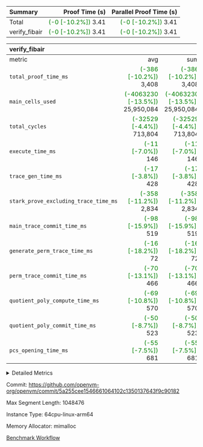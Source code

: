 | Summary | Proof Time (s) | Parallel Proof Time (s) |
|:---|---:|---:|
| Total | <span style='color: green'>(-0 [-10.2%])</span> 3.41 | <span style='color: green'>(-0 [-10.2%])</span> 3.41 |
| verify_fibair | <span style='color: green'>(-0 [-10.2%])</span> 3.41 | <span style='color: green'>(-0 [-10.2%])</span> 3.41 |


| verify_fibair |||||
|:---|---:|---:|---:|---:|
|metric|avg|sum|max|min|
| `total_proof_time_ms ` | <span style='color: green'>(-386 [-10.2%])</span> 3,408 | <span style='color: green'>(-386 [-10.2%])</span> 3,408 | <span style='color: green'>(-386 [-10.2%])</span> 3,408 | <span style='color: green'>(-386 [-10.2%])</span> 3,408 |
| `main_cells_used     ` | <span style='color: green'>(-4063230 [-13.5%])</span> 25,950,084 | <span style='color: green'>(-4063230 [-13.5%])</span> 25,950,084 | <span style='color: green'>(-4063230 [-13.5%])</span> 25,950,084 | <span style='color: green'>(-4063230 [-13.5%])</span> 25,950,084 |
| `total_cycles        ` | <span style='color: green'>(-32529 [-4.4%])</span> 713,804 | <span style='color: green'>(-32529 [-4.4%])</span> 713,804 | <span style='color: green'>(-32529 [-4.4%])</span> 713,804 | <span style='color: green'>(-32529 [-4.4%])</span> 713,804 |
| `execute_time_ms     ` | <span style='color: green'>(-11 [-7.0%])</span> 146 | <span style='color: green'>(-11 [-7.0%])</span> 146 | <span style='color: green'>(-11 [-7.0%])</span> 146 | <span style='color: green'>(-11 [-7.0%])</span> 146 |
| `trace_gen_time_ms   ` | <span style='color: green'>(-17 [-3.8%])</span> 428 | <span style='color: green'>(-17 [-3.8%])</span> 428 | <span style='color: green'>(-17 [-3.8%])</span> 428 | <span style='color: green'>(-17 [-3.8%])</span> 428 |
| `stark_prove_excluding_trace_time_ms` | <span style='color: green'>(-358 [-11.2%])</span> 2,834 | <span style='color: green'>(-358 [-11.2%])</span> 2,834 | <span style='color: green'>(-358 [-11.2%])</span> 2,834 | <span style='color: green'>(-358 [-11.2%])</span> 2,834 |
| `main_trace_commit_time_ms` | <span style='color: green'>(-98 [-15.9%])</span> 519 | <span style='color: green'>(-98 [-15.9%])</span> 519 | <span style='color: green'>(-98 [-15.9%])</span> 519 | <span style='color: green'>(-98 [-15.9%])</span> 519 |
| `generate_perm_trace_time_ms` | <span style='color: green'>(-16 [-18.2%])</span> 72 | <span style='color: green'>(-16 [-18.2%])</span> 72 | <span style='color: green'>(-16 [-18.2%])</span> 72 | <span style='color: green'>(-16 [-18.2%])</span> 72 |
| `perm_trace_commit_time_ms` | <span style='color: green'>(-70 [-13.1%])</span> 466 | <span style='color: green'>(-70 [-13.1%])</span> 466 | <span style='color: green'>(-70 [-13.1%])</span> 466 | <span style='color: green'>(-70 [-13.1%])</span> 466 |
| `quotient_poly_compute_time_ms` | <span style='color: green'>(-69 [-10.8%])</span> 570 | <span style='color: green'>(-69 [-10.8%])</span> 570 | <span style='color: green'>(-69 [-10.8%])</span> 570 | <span style='color: green'>(-69 [-10.8%])</span> 570 |
| `quotient_poly_commit_time_ms` | <span style='color: green'>(-50 [-8.7%])</span> 523 | <span style='color: green'>(-50 [-8.7%])</span> 523 | <span style='color: green'>(-50 [-8.7%])</span> 523 | <span style='color: green'>(-50 [-8.7%])</span> 523 |
| `pcs_opening_time_ms ` | <span style='color: green'>(-55 [-7.5%])</span> 681 | <span style='color: green'>(-55 [-7.5%])</span> 681 | <span style='color: green'>(-55 [-7.5%])</span> 681 | <span style='color: green'>(-55 [-7.5%])</span> 681 |



<details>
<summary>Detailed Metrics</summary>

|  | verify_program_compile_ms | total_cells | stark_prove_excluding_trace_time_ms | quotient_poly_compute_time_ms | quotient_poly_commit_time_ms | perm_trace_commit_time_ms | pcs_opening_time_ms | main_trace_commit_time_ms |
| --- | --- | --- | --- | --- | --- | --- | --- |
|  | 4 | 65,536 | 70 | 3 | 13 | 0 | 35 | 17 | 

| air_name | rows | quotient_deg | main_cols | interactions | constraints | cells |
| --- | --- | --- | --- | --- | --- | --- |
| AccessAdapterAir<2> |  | 4 |  | 5 | 12 |  | 
| AccessAdapterAir<4> |  | 4 |  | 5 | 12 |  | 
| AccessAdapterAir<8> |  | 4 |  | 5 | 12 |  | 
| FibonacciAir | 32,768 | 1 | 2 |  | 5 | 65,536 | 
| FriReducedOpeningAir |  | 4 |  | 35 | 59 |  | 
| NativePoseidon2Air<BabyBearParameters>, 1> |  | 4 |  | 31 | 302 |  | 
| PhantomAir |  | 4 |  | 3 | 4 |  | 
| ProgramAir |  | 1 |  | 1 | 4 |  | 
| VariableRangeCheckerAir |  | 1 |  | 1 | 4 |  | 
| VmAirWrapper<BranchNativeAdapterAir, BranchEqualCoreAir<1> |  | 2 |  | 11 | 23 |  | 
| VmAirWrapper<JalNativeAdapterAir, JalCoreAir> |  | 4 |  | 7 | 6 |  | 
| VmAirWrapper<NativeAdapterAir<2, 0>, PublicValuesCoreAir> |  | 4 |  | 11 | 22 |  | 
| VmAirWrapper<NativeAdapterAir<2, 1>, FieldArithmeticCoreAir> |  | 4 |  | 15 | 23 |  | 
| VmAirWrapper<NativeLoadStoreAdapterAir<1>, NativeLoadStoreCoreAir<1> |  | 4 |  | 15 | 18 |  | 
| VmAirWrapper<NativeLoadStoreAdapterAir<4>, NativeLoadStoreCoreAir<4> |  | 4 |  | 15 | 18 |  | 
| VmAirWrapper<NativeVectorizedAdapterAir<4>, FieldExtensionCoreAir> |  | 4 |  | 15 | 23 |  | 
| VmConnectorAir |  | 4 |  | 3 | 8 |  | 
| VolatileBoundaryAir |  | 4 |  | 4 | 16 |  | 

| group | trace_gen_time_ms | total_proof_time_ms | total_cycles | total_cells | stark_prove_excluding_trace_time_ms | quotient_poly_compute_time_ms | quotient_poly_commit_time_ms | perm_trace_commit_time_ms | pcs_opening_time_ms | main_trace_commit_time_ms | main_cells_used | generate_perm_trace_time_ms | execute_time_ms |
| --- | --- | --- | --- | --- | --- | --- | --- | --- | --- | --- | --- | --- | --- |
| verify_fibair | 428 | 3,408 | 713,804 | 68,999,192 | 2,834 | 570 | 523 | 466 | 681 | 519 | 25,950,084 | 72 | 146 | 

| group | air_name | rows | prep_cols | perm_cols | main_cols | cells |
| --- | --- | --- | --- | --- | --- | --- |
| verify_fibair | AccessAdapterAir<2> | 131,072 |  | 16 | 11 | 3,538,944 | 
| verify_fibair | AccessAdapterAir<4> | 65,536 |  | 16 | 13 | 1,900,544 | 
| verify_fibair | AccessAdapterAir<8> | 32,768 |  | 16 | 17 | 1,081,344 | 
| verify_fibair | FriReducedOpeningAir | 512 |  | 76 | 64 | 71,680 | 
| verify_fibair | NativePoseidon2Air<BabyBearParameters>, 1> | 8,192 |  | 36 | 348 | 3,145,728 | 
| verify_fibair | PhantomAir | 16,384 |  | 8 | 6 | 229,376 | 
| verify_fibair | ProgramAir | 8,192 |  | 8 | 10 | 147,456 | 
| verify_fibair | VariableRangeCheckerAir | 262,144 | 2 | 8 | 1 | 2,359,296 | 
| verify_fibair | VmAirWrapper<BranchNativeAdapterAir, BranchEqualCoreAir<1> | 262,144 |  | 28 | 23 | 13,369,344 | 
| verify_fibair | VmAirWrapper<JalNativeAdapterAir, JalCoreAir> | 32,768 |  | 12 | 10 | 720,896 | 
| verify_fibair | VmAirWrapper<NativeAdapterAir<2, 1>, FieldArithmeticCoreAir> | 524,288 |  | 20 | 30 | 26,214,400 | 
| verify_fibair | VmAirWrapper<NativeLoadStoreAdapterAir<1>, NativeLoadStoreCoreAir<1> | 262,144 |  | 20 | 27 | 12,320,768 | 
| verify_fibair | VmAirWrapper<NativeLoadStoreAdapterAir<4>, NativeLoadStoreCoreAir<4> | 16,384 |  | 20 | 36 | 917,504 | 
| verify_fibair | VmAirWrapper<NativeVectorizedAdapterAir<4>, FieldExtensionCoreAir> | 8,192 |  | 20 | 40 | 491,520 | 
| verify_fibair | VmConnectorAir | 2 | 1 | 8 | 4 | 24 | 
| verify_fibair | VolatileBoundaryAir | 131,072 |  | 8 | 11 | 2,490,368 | 

</details>


Commit: https://github.com/openvm-org/openvm/commit/5a255cee1546661064102c1350137643f9c90182

Max Segment Length: 1048476

Instance Type: 64cpu-linux-arm64

Memory Allocator: mimalloc

[Benchmark Workflow](https://github.com/openvm-org/openvm/actions/runs/12706632639)
